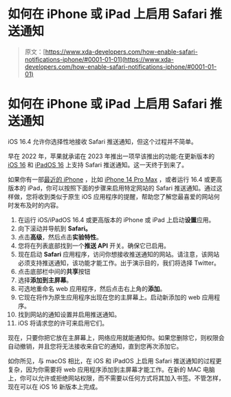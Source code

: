 # 如何在 iPhone 或 iPad 上启用 Safari 推送通知

> 原文：[https://www.xda-developers.com/how-enable-safari-notifications-iphone/#0001-01-01](https://www.xda-developers.com/how-enable-safari-notifications-iphone/#0001-01-01)

# 如何在 iPhone 或 iPad 上启用 Safari 推送通知

iOS 16.4 允许你选择性地接收 Safari 推送通知，但这个过程并不简单。

早在 2022 年，苹果就承诺在 2023 年推出一项早该推出的功能:在更新版本的 [iOS 16](http://xda-developers.com/ios-16) 和 [iPadOS 16](http://xda-developers.com/ipados-16) 上支持 Safari 推送通知。这一天终于到来了。

如果你有一部[最近的 iPhone](http://xda-developers.com/best-iphone) ，比如 [iPhone 14 Pro Max](http://xda-developers.com/apple-iphone-14-pro-max-review) ，或者运行 16.4 或更高版本的 iPad，你可以按照下面的步骤来启用特定网站的 Safari 推送通知。通过这样做，您将收到类似于原生 iOS 应用程序的提醒，帮助您了解您最喜爱的网站何时发布及时的内容。

1.  在运行 iOS/iPadOS 16.4 或更高版本的 iPhone 或 iPad 上启动**设置**应用。
2.  向下滚动并导航到 **Safari。**
3.  点击**高级**，然后点击**实验特性**。
4.  您将在列表底部找到一个**推送 API** 开关。确保它已启用。
5.  现在启动 **Safari** 应用程序，访问你想接收推送通知的网站。请注意，该网站必须支持推送通知，该功能才能工作。出于演示目的，我们将选择 Twitter。
6.  点击底部栏中间的**共享**按钮
7.  选择**添加到主屏幕**。
8.  可选地重命名 web 应用程序，然后点击右上角的**添加**。
9.  它现在将作为原生应用程序出现在您的主屏幕上。启动新添加的 web 应用程序。
10.  找到网站的通知设置并启用推送通知。
11.  iOS 将请求您的许可来启用它们。

现在，只要你把它放在主屏幕上，网络应用就能通知你。如果您删除它，则权限会自动撤销，并且您将无法接收来自它的通知，直到您再次添加它。

如你所见，与 macOS 相比，在 iOS 和 iPadOS 上启用 Safari 推送通知的过程更复杂，因为你需要将 web 应用程序添加到主屏幕才能工作。在新的 MAC 电脑上，你可以允许或拒绝网站权限，而不需要以任何方式将其加入书签。不管怎样，现在可以在 iOS 16 新版本上完成。